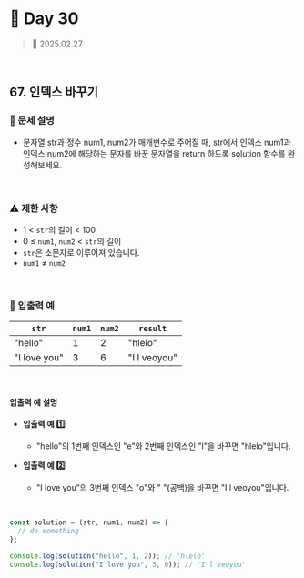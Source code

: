 # 🌻 Day 30

> 📅 2025.02.27

<br>

## 67. 인덱스 바꾸기

### 📍 문제 설명

- 문자열 str과 정수 num1, num2가 매개변수로 주어질 때,
  str에서 인덱스 num1과 인덱스 num2에 해당하는 문자를 바꾼 문자열을 return 하도록 solution 함수를 완성해보세요.

<br>

### ⚠️ 제한 사항

- 1 < `str`의 길이 < 100
- 0 ≤ `num1`, `num2` < `str`의 길이
- `str`은 소문자로 이루어져 있습니다.
- `num1` ≠ `num2`

<br>

### 👀 입출력 예

| `str`        | `num1` | `num2` | `result`     |
| ------------ | ------ | ------ | ------------ |
| "hello"      | 1      | 2      | "hlelo"      |
| "I love you" | 3      | 6      | "I l veoyou" |

<br>

#### 입출력 예 설명

- **입출력 예 1️⃣**

  - "hello"의 1번째 인덱스인 "e"와 2번째 인덱스인 "l"을 바꾸면 "hlelo"입니다.

- **입출력 예 2️⃣**

  - "I love you"의 3번째 인덱스 "o"와 " "(공백)을 바꾸면 "I l veoyou"입니다.

<br>

```javascript
const solution = (str, num1, num2) => {
  // do something
};

console.log(solution("hello", 1, 2)); // 'hlelo'
console.log(solution("I love you", 3, 6)); // 'I l veoyou'
```
